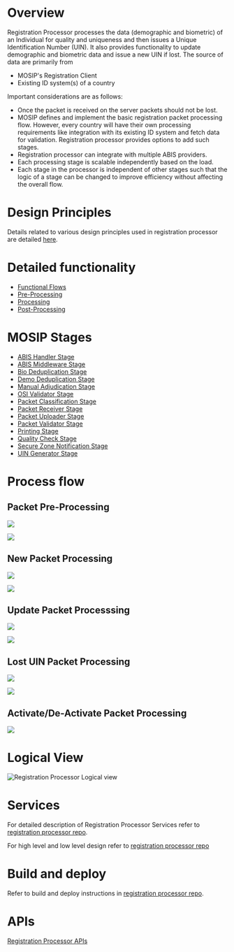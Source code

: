 # Overview
Registration Processor processes the data (demographic and biometric) of an Individual for quality and uniqueness and then issues a Unique Identification Number (UIN). It also provides functionality to update demographic and biometric data and issue a new UIN if lost.  The source of data are primarily from
- MOSIP's Registration Client
- Existing ID system(s) of a country

Important considerations are as follows:

* Once the packet is received on the server packets should not be lost.  
* MOSIP defines and implement the basic registration packet processing flow. However, every country will have their own processing requirements like integration with its existing ID system and fetch data for validation.  Registration processor provides options to add such stages.
* Registration processor can integrate with multiple ABIS providers.
* Each processing stage is scalable independently based on the load.
* Each stage in the processor is independent of other stages such that the logic of a stage can be changed to improve efficiency without affecting the overall flow.

# Design Principles
Details related to various design principles used in registration processor are detailed [here](Design-Principles.md).

# Detailed functionality
* [Functional Flows](Functional-Flows.md)
* [Pre-Processing](Pre-Processing.md)
* [Processing](Processing.md)
* [Post-Processing](Post-Processing.md)

# MOSIP Stages
* [ABIS Handler Stage](ABIS-Handler-Stage.md)
* [ABIS Middleware Stage](stages/ABIS-Middleware-Stage.md)
* [Bio Deduplication Stage](stages/Bio-Deduplication-Stage.md)
* [Demo Deduplication Stage](stages/Demo-Deduplication-Stage.md)
* [Manual Adjudication Stage](stages/Manual-Adjudication-Stage.md)
* [OSI Validator Stage](stages/OSI-Validator-Stage.md) 
* [Packet Classification Stage](stages/Packet-Classification-Stage.md)
* [Packet Receiver Stage](stages/Packet-Receiver-Stage.md)
* [Packet Uploader Stage](stages/Packet-Uploader-Stage.md)
* [Packet Validator Stage](stages/Packet-Validator-Stage.md)
* [Printing Stage](stages/Printing-Stage.md)
* [Quality Check Stage](stages/Quality-Check-Stage.md)
* [Secure Zone Notification Stage](stages/Secure-Zone-Notification-Stage.md)
* [UIN Generator Stage](stages/UIN-Generator-Stage.md)

# Process flow

## Packet Pre-Processing
![](_images/reg_processor/reg_proc_process_flow-packet_pre-processing_part_1.png)

![](_images/reg_processor/reg_proc_process_flow-packet_pre-processing_part_2.png)

## New Packet Processing
![](_images/reg_processor/reg_proc_process_flow-new_packet_processing_part_1.png)

![](_images/reg_processor/reg_proc_process_flow-new_packet_processing_part_2.png)

## Update Packet Processsing
![](_images/reg_processor/reg_proc_process_flow-update_packet_processing_part_1.png)

![](_images/reg_processor/reg_proc_process_flow-update_packet_processing_part_2.png)

## Lost UIN Packet Processing
![](_images/reg_processor/reg_proc_process_flow-lost_uin_packet_processing_part_1.png)

![](_images/reg_processor/reg_proc_process_flow-lost_uin_packet_processing_part_2.png)

## Activate/De-Activate Packet Processing
![](_images/reg_processor/reg_proc_process_flow-activate_deactivate_uin.png)

# Logical View
![Registration Processor Logical view](_images/reg_processor/reg-proc-logical-view.png)

# Services
For detailed description of Registration Processor Services refer to [registration processor repo](https://github.com/mosip/registration/tree/master/registration-processor).

For high level and low level design refer to [registration processor repo](https://github.com/mosip/registration/tree/master/registration-processor)

# Build and deploy
Refer to build and deploy instructions in [registration processor repo](https://github.com/mosip/registration/tree/master/registration-processor).

# APIs

[Registration Processor APIs](Registration-Processor-APIs.md)  
